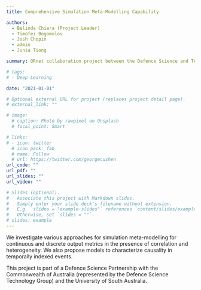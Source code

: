 ```yaml
---
title: Comprehensive Simulation Meta-Modelling Capability

authors:
  - Belinda Chiera (Project Leader)
  - Timofei Bogomolov
  - Josh Chopin
  - admin
  - Junia Tiong

summary: ORnet collaboration project between the Defence Science and Technology Group at the University of South Australia. Commenced 1 January 2021, ended 30 June 2021.

# tags:
# - Deep Learning

date: "2021-01-01"

# Optional external URL for project (replaces project detail page).
# external_link: ""

# image:
  # caption: Photo by rawpixel on Unsplash
  # focal_point: Smart

# links:
# - icon: twitter
  # icon_pack: fab
  # name: Follow
  # url: https://twitter.com/georgecushen
url_code: ""
url_pdf: ""
url_slides: ""
url_video: ""

# Slides (optional).
#   Associate this project with Markdown slides.
#   Simply enter your slide deck's filename without extension.
#   E.g. `slides = "example-slides"` references `content/slides/example-slides.md`.
#   Otherwise, set `slides = ""`.
# slides: example
---
```


We investigate various approaches for simulation meta-modelling for continuous and discrete output metrics in the presence of correlation and heterogeneity. We also propose models to characterize causality in temporally indexed events. 

This project is part of a Defence Science Partnership with the Commonwealth of Australia (represented by the Defence Science Technology Group) and the University of South Australia.
